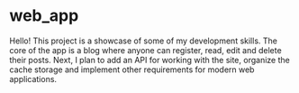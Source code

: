 # web_app


Hello! This project is a showcase of some of my development skills. The core of the app is a blog where anyone can register, read, edit and delete their posts.
Next, I plan to add an API for working with the site, organize the cache storage and implement other requirements for modern web applications.
